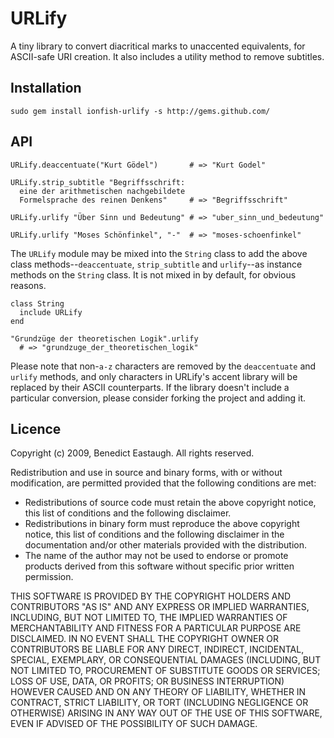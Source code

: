 URLify
======

A tiny library to convert diacritical marks to unaccented equivalents, for
ASCII-safe URI creation. It also includes a utility method to remove subtitles.


Installation
------------

    sudo gem install ionfish-urlify -s http://gems.github.com/


API
---

    URLify.deaccentuate("Kurt Gödel")       # => "Kurt Godel"
    
    URLify.strip_subtitle "Begriffsschrift:
      eine der arithmetischen nachgebildete
      Formelsprache des reinen Denkens"     # => "Begriffsschrift"
    
    URLify.urlify "Über Sinn und Bedeutung" # => "uber_sinn_und_bedeutung"
    
    URLify.urlify "Moses Schönfinkel", "-"  # => "moses-schoenfinkel"

The `URLify` module may be mixed into the `String` class to add the above class
methods--`deaccentuate`, `strip_subtitle` and `urlify`--as instance methods on
the `String` class. It is not mixed in by default, for obvious reasons.

    class String
      include URLify
    end
    
    "Grundzüge der theoretischen Logik".urlify
      # => "grundzuge_der_theoretischen_logik"

Please note that non-`a-z` characters are removed by the `deaccentuate` and
`urlify` methods, and only characters in URLify's accent library will be
replaced by their ASCII counterparts. If the library doesn't include a
particular conversion, please consider forking the project and adding it.


Licence
-------

Copyright (c) 2009, Benedict Eastaugh. All rights reserved.

Redistribution and use in source and binary forms, with or without
modification, are permitted provided that the following conditions are met:

*   Redistributions of source code must retain the above copyright notice, this
    list of conditions and the following disclaimer.
*   Redistributions in binary form must reproduce the above copyright notice,
    this list of conditions and the following disclaimer in the documentation
    and/or other materials provided with the distribution.
*   The name of the author may not be used to endorse or promote products
    derived from this software without specific prior written permission.

THIS SOFTWARE IS PROVIDED BY THE COPYRIGHT HOLDERS AND CONTRIBUTORS "AS IS" AND
ANY EXPRESS OR IMPLIED WARRANTIES, INCLUDING, BUT NOT LIMITED TO, THE IMPLIED
WARRANTIES OF MERCHANTABILITY AND FITNESS FOR A PARTICULAR PURPOSE ARE
DISCLAIMED. IN NO EVENT SHALL THE COPYRIGHT OWNER OR CONTRIBUTORS BE LIABLE FOR
ANY DIRECT, INDIRECT, INCIDENTAL, SPECIAL, EXEMPLARY, OR CONSEQUENTIAL DAMAGES
(INCLUDING, BUT NOT LIMITED TO, PROCUREMENT OF SUBSTITUTE GOODS OR SERVICES;
LOSS OF USE, DATA, OR PROFITS; OR BUSINESS INTERRUPTION) HOWEVER CAUSED AND ON
ANY THEORY OF LIABILITY, WHETHER IN CONTRACT, STRICT LIABILITY, OR TORT
(INCLUDING NEGLIGENCE OR OTHERWISE) ARISING IN ANY WAY OUT OF THE USE OF THIS
SOFTWARE, EVEN IF ADVISED OF THE POSSIBILITY OF SUCH DAMAGE.
